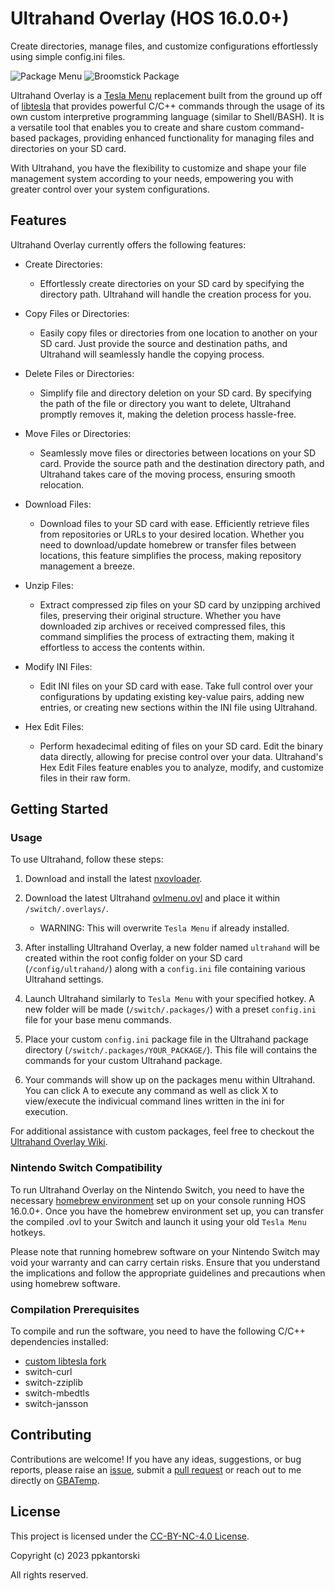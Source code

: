 # Ultrahand Overlay (HOS 16.0.0+)
Create directories, manage files, and customize configurations effortlessly using simple config.ini files.

![Package Menu](https://gbatemp.net/attachments/img_4547-jpg.386207/)
![Broomstick Package](https://gbatemp.net/attachments/img_4544-jpg.386202/)

Ultrahand Overlay is a [Tesla Menu](https://github.com/WerWolv/Tesla-Menu) replacement built from the ground up off of [libtesla](https://github.com/WerWolv/libtesla) that provides powerful C/C++ commands through the usage of its own custom interpretive programming language (similar to Shell/BASH).  It is a versatile tool that enables you to create and share custom command-based packages, providing enhanced functionality for managing files and directories on your SD card.

With Ultrahand, you have the flexibility to customize and shape your file management system according to your needs, empowering you with greater control over your system configurations.


## Features

Ultrahand Overlay currently offers the following features:

- Create Directories:
  - Effortlessly create directories on your SD card by specifying the directory path. Ultrahand will handle the creation process for you.

- Copy Files or Directories:
  - Easily copy files or directories from one location to another on your SD card. Just provide the source and destination paths, and Ultrahand will seamlessly handle the copying process.

- Delete Files or Directories:
  - Simplify file and directory deletion on your SD card. By specifying the path of the file or directory you want to delete, Ultrahand promptly removes it, making the deletion process hassle-free.

- Move Files or Directories:
  - Seamlessly move files or directories between locations on your SD card. Provide the source path and the destination directory path, and Ultrahand takes care of the moving process, ensuring smooth relocation.

- Download Files:
  - Download files to your SD card with ease. Efficiently retrieve files from repositories or URLs to your desired location. Whether you need to download/update homebrew or transfer files between locations, this feature simplifies the process, making repository management a breeze.

- Unzip Files:
  - Extract compressed zip files on your SD card by unzipping archived files, preserving their original structure. Whether you have downloaded zip archives or received compressed files, this command simplifies the process of extracting them, making it effortless to access the contents within.

- Modify INI Files:
  - Edit INI files on your SD card with ease. Take full control over your configurations by updating existing key-value pairs, adding new entries, or creating new sections within the INI file using Ultrahand.

- Hex Edit Files:
  - Perform hexadecimal editing of files on your SD card. Edit the binary data directly, allowing for precise control over your data. Ultrahand's Hex Edit Files feature enables you to analyze, modify, and customize files in their raw form.


## Getting Started

### Usage

To use Ultrahand, follow these steps:

1. Download and install the latest [nxovloader](https://github.com/WerWolv/nx-ovlloader).
2. Download the latest Ultrahand [ovlmenu.ovl](https://github.com/ppkantorski/Ultrahand-Overlay/releases/latest/download/ovlmenu.ovl) and place it within `/switch/.overlays/`.
    - WARNING: This will overwrite `Tesla Menu` if already installed.
3. After installing Ultrahand Overlay, a new folder named `ultrahand` will be created within the root config folder on your SD card (`/config/ultrahand/`) along with a `config.ini` file containing various Ultrahand settings.
4. Launch Ultrahand similarly to `Tesla Menu` with your specified hotkey.  A new folder will be made (`/switch/.packages/`) with a preset `config.ini` file for your base menu commands.

5. Place your custom `config.ini` package file in the Ultrahand package directory (`/switch/.packages/YOUR_PACKAGE/`). This file will contains the commands for your custom Ultrahand package.
6. Your commands will show up on the packages menu within Ultrahand.  You can click A to execute any command as well as click X to view/execute the indivicual command lines written in the ini for execution.

For additional assistance with custom packages, feel free to checkout the [Ultrahand Overlay Wiki](https://github.com/ppkantorski/Ultrahand-Overlay/wiki).

### Nintendo Switch Compatibility
To run Ultrahand Overlay on the Nintendo Switch, you need to have the necessary [homebrew environment](https://github.com/Atmosphere-NX/Atmosphere) set up on your console running HOS 16.0.0+. Once you have the homebrew environment set up, you can transfer the compiled .ovl to your Switch and launch it using your old `Tesla Menu` hotkeys.

Please note that running homebrew software on your Nintendo Switch may void your warranty and can carry certain risks. Ensure that you understand the implications and follow the appropriate guidelines and precautions when using homebrew software.

### Compilation Prerequisites

To compile and run the software, you need to have the following C/C++ dependencies installed:

- [custom libtesla fork](https://github.com/ppkantorski/Ultrahand-Overlay/tree/main/lib/libtesla)
- switch-curl
- switch-zziplib
- switch-mbedtls
- switch-jansson


## Contributing

Contributions are welcome! If you have any ideas, suggestions, or bug reports, please raise an [issue](https://github.com/ppkantorski/Ultrahand-Overlay/issues/new/choose), submit a [pull request](https://github.com/ppkantorski/Ultrahand-Overlay/compare) or reach out to me directly on [GBATemp](https://gbatemp.net/threads/ultrahand-overlay-the-fully-craft-able-overlay-executor.633560/).

## License

This project is licensed under the [CC-BY-NC-4.0 License](LICENSE).

Copyright (c) 2023 ppkantorski

All rights reserved.
